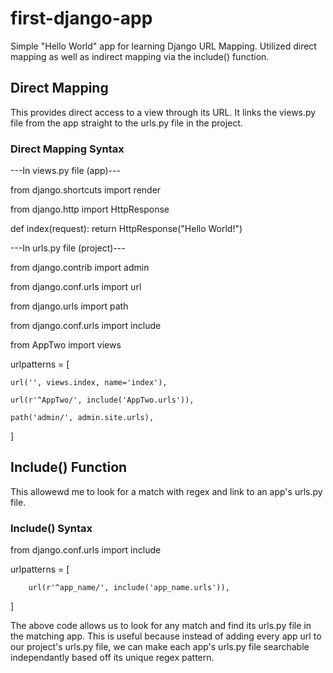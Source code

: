 # first-django-app
Simple "Hello World" app for learning Django URL Mapping. Utilized direct mapping as well as indirect mapping via the include() function.

## Direct Mapping
This provides direct access to a view through its URL. It links the views.py file from the app straight to the urls.py file in the project.

### Direct Mapping Syntax
---In views.py file (app)---

from django.shortcuts import render

from django.http import HttpResponse

def index(request):
        return HttpResponse("Hello World!")

---In urls.py file (project)---

from django.contrib import admin

from django.conf.urls import url

from django.urls import path

from django.conf.urls import include

from AppTwo import views

urlpatterns = [

    url('', views.index, name='index'),
    
    url(r'^AppTwo/', include('AppTwo.urls')),
    
    path('admin/', admin.site.urls),
]

## Include() Function
This allowewd me to look for a match with regex and link to an app's urls.py file. 

### Include() Syntax
from django.conf.urls import include

urlpatterns = [

        url(r'^app_name/', include('app_name.urls')),
        
]

The above code allows us to look for any match and find its urls.py file in the matching app. This is useful because instead of adding every app url to our project's urls.py file, we can make each app's urls.py file searchable independantly based off its unique regex pattern.
